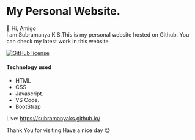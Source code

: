 # My Personal Website.

👋 Hi, Amigo <br>
I am Subramanya K S.This is my personal website hosted on Github.
You can check my latest work in this website


<a href="https://github.com/SubramanyaKS/SubramanyaKS.github.io/blob/main/LICENSE"><img alt="GitHub license" src="https://img.shields.io/github/license/SubramanyaKS/SubramanyaKS.github.io?style=for-the-badge"></a>

#### Technology used
* HTML
* CSS
* Javascript.
* VS Code.
* BootStrap

Live: https://subramanyaks.github.io/

Thank You for visiting
Have a nice day 😊 
